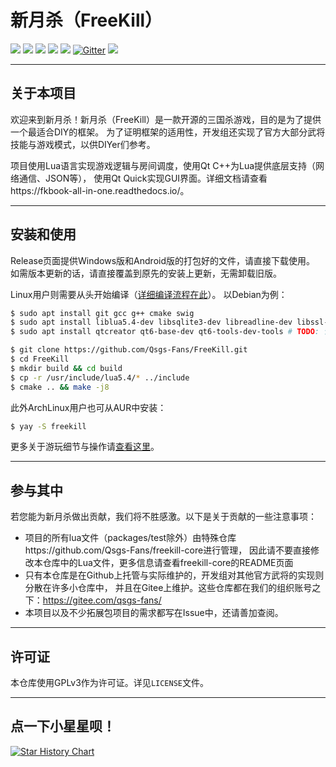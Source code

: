 # 新月杀（FreeKill）

![](https://img.shields.io/github/repo-size/notify-ctrl/freekill?color=green)
![](https://img.shields.io/github/languages/top/Notify-ctrl/FreeKill)
![](https://img.shields.io/github/license/notify-ctrl/freekill)
![](https://img.shields.io/github/v/tag/notify-ctrl/freekill)
![](https://img.shields.io/github/issues/notify-ctrl/freekill)
[![Gitter](https://badges.gitter.im/Join%20Chat.svg)](https://app.gitter.im/#/room/#FreeKill:gitter.im)
![](https://img.shields.io/github/stars/notify-ctrl/freekill?style=social)

___

## 关于本项目

欢迎来到新月杀！新月杀（FreeKill）是一款开源的三国杀游戏，目的是为了提供一个最适合DIY的框架。
为了证明框架的适用性，开发组还实现了官方大部分武将技能与游戏模式，以供DIYer们参考。

项目使用Lua语言实现游戏逻辑与房间调度，使用Qt C++为Lua提供底层支持（网络通信、JSON等），
使用Qt Quick实现GUI界面。详细文档请查看https://fkbook-all-in-one.readthedocs.io/。

___

## 安装和使用

Release页面提供Windows版和Android版的打包好的文件，请直接下载使用。
如需版本更新的话，请直接覆盖到原先的安装上更新，无需卸载旧版。

Linux用户则需要从头开始编译（[详细编译流程在此](https://fkbook-all-in-one.readthedocs.io/zh-cn/latest/develop/02-env.html)）。
以Debian为例：

```sh
$ sudo apt install git gcc g++ cmake swig
$ sudo apt install liblua5.4-dev libsqlite3-dev libreadline-dev libssl-dev libgit2-dev
$ sudo apt install qtcreator qt6-base-dev qt6-tools-dev-tools # TODO: 记不清qt6的dev包了，我自己用的是arch
```

```sh
$ git clone https://github.com/Qsgs-Fans/FreeKill.git
$ cd FreeKill
$ mkdir build && cd build
$ cp -r /usr/include/lua5.4/* ../include
$ cmake .. && make -j8
```

此外ArchLinux用户也可从AUR中安装：

```sh
$ yay -S freekill
```

更多关于游玩细节与操作请[查看这里](https://fkbook-all-in-one.readthedocs.io/zh-cn/latest/newbie/index.html)。

___

## 参与其中

若您能为新月杀做出贡献，我们将不胜感激。以下是关于贡献的一些注意事项：

- 项目的所有lua文件（packages/test除外）由特殊仓库https://github.com/Qsgs-Fans/freekill-core进行管理，
  因此请不要直接修改本仓库中的Lua文件，更多信息请查看freekill-core的README页面
- 只有本仓库是在Github上托管与实际维护的，开发组对其他官方武将的实现则分散在许多小仓库中，
  并且在Gitee上维护。这些仓库都在我们的组织账号之下：https://gitee.com/qsgs-fans/
- 本项目以及不少拓展包项目的需求都写在Issue中，还请善加查阅。

___

## 许可证

本仓库使用GPLv3作为许可证。详见`LICENSE`文件。

___

## 点一下小星星呗！

[![Star History Chart](https://api.star-history.com/svg?repos=Qsgs-Fans/FreeKill&type=Date)](https://star-history.com/#Qsgs-Fans/FreeKill&Date)
